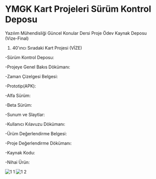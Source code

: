 # YMGK Kart Projeleri Sürüm Kontrol Deposu
Yazılım Mühendisliği Güncel Konular Dersi Proje Ödev Kaynak Deposu (Vize-Final)
1) 40'ıncı Sıradaki Kart Projesi (VİZE)

-Sürüm Kontrol Deposu:

-Projeye Genel Bakıs Dökümanı:

-Zaman Çizelgesi Belgesi:

-Prototip(APK):

-Alfa Sürüm:

-Beta Sürüm:

-Sunum ve Slaytlar:

-Kullanıcı Kılavuzu Dökümanı:

-Ürüm Değerlendirme Belgesi:

-Proje Değerlendirme Dökümanı:

-Kaynak Kodu:

-Nihai Ürün:

![1 1](https://user-images.githubusercontent.com/93042786/236837494-5389765b-41b5-4b3a-9269-65757dcdad8c.jpg)
![1 2](https://user-images.githubusercontent.com/93042786/236837504-73a48b34-dfc8-4471-9e60-c6cbd714c4c1.jpg)


